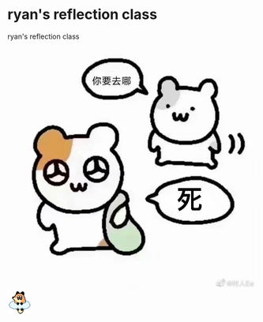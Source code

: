 # ryan's reflection class
 ryan's reflection class
![alt text](https://github.com/shinra150/ryan-s-reflection-class/blob/main/IMG_4117(20230329-004922).JPG)
![alt text](https://raw.githubusercontent.com/shinra150/ryan-s-reflection-class/main/44A1B6273CB3A9D96BD39DD486064325.png)
